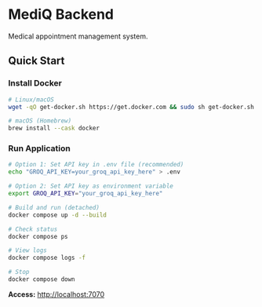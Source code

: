# MediQ Backend

Medical appointment management system.

## Quick Start

### Install Docker

```bash
# Linux/macOS
wget -qO get-docker.sh https://get.docker.com && sudo sh get-docker.sh

# macOS (Homebrew)
brew install --cask docker
```

### Run Application

```bash
# Option 1: Set API key in .env file (recommended)
echo "GROQ_API_KEY=your_groq_api_key_here" > .env

# Option 2: Set API key as environment variable
export GROQ_API_KEY="your_groq_api_key_here"

# Build and run (detached)
docker compose up -d --build

# Check status
docker compose ps

# View logs
docker compose logs -f

# Stop
docker compose down
```

**Access:** <http://localhost:7070>
